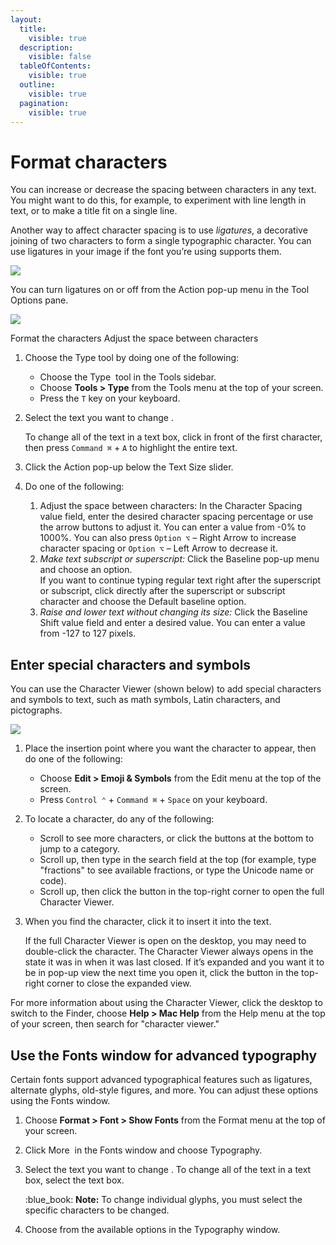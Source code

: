 ```yaml
---
layout:
  title:
    visible: true
  description:
    visible: false
  tableOfContents:
    visible: true
  outline:
    visible: true
  pagination:
    visible: true
---
```


# Format characters

You can increase or decrease the spacing between characters in any text. You might want to do this, for example, to experiment with line length in text, or to make a title fit on a single line.

Another way to affect character spacing is to use _ligatures_, a decorative joining of two characters to form a single typographic character. You can use ligatures in your image if the font you’re using supports them.

![](https://help.pixelmator.com/pixelmator-pro/3.5/assets/English/1595413433000.png)

You can turn ligatures on or off from the Action pop-up menu in the Tool Options pane.&#x20;

![](https://help.pixelmator.com/pixelmator-pro/3.5/assets/English/1624867278000.png)

Format the characters Adjust the space between characters

1. Choose the Type tool by doing one of the following:
   * Choose the Type <img src="https://help.pixelmator.com/pixelmator-pro/3.5/assets/English/1580998705000.png" alt="" data-size="line"> tool in the Tools sidebar.
   * Choose **Tools > Type** from the Tools menu at the top of your screen.
   * Press the `T` key on your keyboard.
2.  Select the text you want to change .&#x20;

    To change all of the text in a text box, click in front of the first character, then press `Command ⌘` + `A` to highlight the entire text.
3. Click the Action pop-up below the Text Size slider.
4. Do one of the following:
   1. Adjust the space between characters: In the Character Spacing value field, enter the desired character spacing percentage or use the arrow buttons to adjust it. You can enter a value from -0% to 1000%. You can also press `Option ⌥` – Right Arrow to increase character spacing or `Option ⌥` – Left Arrow to decrease it.
   2. _Make text subscript or superscript:_ Click the Baseline pop-up menu and choose an option.\
      If you want to continue typing regular text right after the superscript or subscript, click directly after the superscript or subscript character and choose the Default baseline option.
   3. _Raise and lower text without changing its size:_ Click the Baseline Shift value field and enter a desired value. You can enter a value from -127 to 127 pixels.

## Enter special characters and symbols

You can use the Character Viewer (shown below) to add special characters and symbols to text, such as math symbols, Latin characters, and pictographs.

![](https://help.pixelmator.com/pixelmator-pro/3.5/assets/English/1589128397000.png)

1. Place the insertion point where you want the character to appear, then do one of the following:
   * Choose **Edit > Emoji & Symbols** from the Edit menu at the top of the screen.
   * Press `Control ⌃` + `Command ⌘` + `Space` on your keyboard. &#x20;
2. To locate a character, do any of the following:
   * Scroll to see more characters, or click the buttons at the bottom to jump to a category.
   * Scroll up, then type in the search field at the top (for example, type "fractions" to see available fractions, or type the Unicode name or code).
   * Scroll up, then click the button in the top-right corner to open the full Character Viewer.
3.  When you find the character, click it to insert it into the text. 

    If the full Character Viewer is open on the desktop, you may need to double-click the character. The Character Viewer always opens in the state it was in when it was last closed. If it’s expanded and you want it to be in pop-up view the next time you open it, click the button in the top-right corner to close the expanded view.

For more information about using the Character Viewer, click the desktop to switch to the Finder, choose **Help > Mac Help** from the Help menu at the top of your screen, then search for "character viewer."

## Use the Fonts window for advanced typography

Certain fonts support advanced typographical features such as ligatures, alternate glyphs, old-style figures, and more. You can adjust these options using the Fonts window.

1. Choose **Format > Font > Show Fonts** from the Format menu at the top of your screen.&#x20;
2. Click More <img src="https://help.pixelmator.com/pixelmator-pro/3.5/assets/English/1605162881000.png" alt="" data-size="line"> in the Fonts window and choose Typography.
3.  Select the text you want to change . To change all of the text in a text box, select the text box.

    :blue\_book: **Note:** To change individual glyphs, you must select the specific characters to be changed.
4. Choose from the available options in the Typography window.
